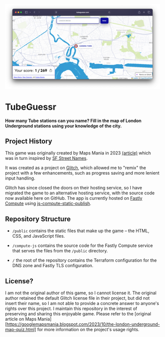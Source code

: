 ![Screenshot of TubeGuessr](./screenshot.png)

# TubeGuessr

**How many Tube stations can you name? Fill in the map of London Underground stations using your knowledge of the city.**

## Project History

This game was originally created by Maps Mania in 2023 [(article)](https://googlemapsmania.blogspot.com/2023/10/the-london-underground-map-quiz.html) which was in turn inspired by [SF Street Names](https://carvin.github.io/sf-street-names/).

It was created as a project on [Glitch](https://en.wikipedia.org/wiki/Glitch,_Inc.), which allowed me to "remix" the project with a few enhancements, such as progress saving and more lenient input handling.

Glitch has since closed the doors on their hosting service, so I have migrated the game to an alternative hosting service, with the source code now available here on GitHub. The app is currently hosted on [Fastly Compute](https://www.fastly.com/products/edge-compute) using [js-compute-static-publish](https://github.com/fastly/compute-js-static-publish).

## Repository Structure

- `/public` contains the static files that make up the game – the HTML, CSS, and JavaScript files.

- `/compute-js` contains the source code for the Fastly Compute service that serves the files from the `/public` directory.

- `/` the root of the repository contains the Terraform configuration for the DNS zone and Fastly TLS configuration.

## License?

I am not the original author of this game, so I cannot license it. The original author retained the default Glitch license file in their project, but did not insert their name, so I am not able to provide a concrete answer to anyone's rights over this project. I maintain this repository in the interest of preserving and sharing this enjoyable game. Please refer to the [original article on Maps Mania][https://googlemapsmania.blogspot.com/2023/10/the-london-underground-map-quiz.html] for more information on the project's usage rights.
